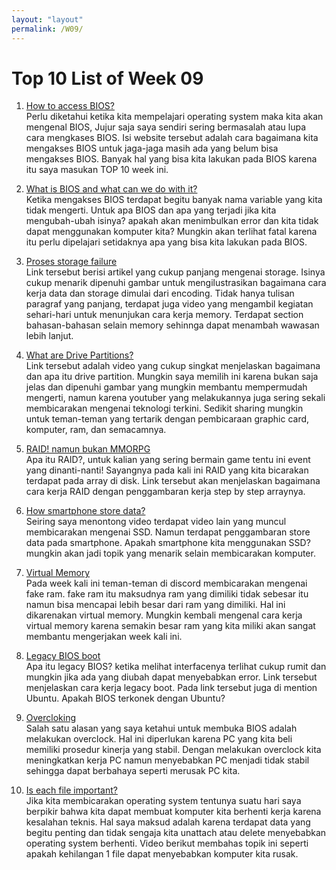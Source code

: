 ```yaml
---
layout: "layout"
permalink: /W09/
---
```


# Top 10 List of Week 09

1. [How to access BIOS?](https://www.makeuseof.com/tag/enter-bios-computer/)<br>
Perlu diketahui ketika kita mempelajari operating system maka kita akan mengenal BIOS, Jujur saja saya sendiri sering bermasalah atau lupa cara mengkases BIOS. 
Isi website tersebut adalah cara bagaimana kita mengakses BIOS untuk jaga-jaga masih ada yang belum bisa mengakses BIOS. Banyak hal yang bisa kita lakukan pada BIOS karena itu saya masukan TOP 10 week ini.

2. [What is BIOS and what can we do with it?](https://www.lifewire.com/bios-basic-input-output-system-2625820)<br>
Ketika mengakses BIOS terdapat begitu banyak nama variable yang kita tidak mengerti. Untuk apa BIOS dan apa yang terjadi jika kita mengubah-ubah isinya? 
apakah akan menimbulkan error dan kita tidak dapat menggunakan komputer kita? Mungkin akan terlihat fatal karena itu perlu dipelajari setidaknya apa yang bisa kita lakukan pada BIOS.

3. [Proses storage failure](https://nobaproject.com/modules/memory-encoding-storage-retrieval)<br>
Link tersebut berisi artikel yang cukup panjang mengenai storage. Isinya cukup menarik dipenuhi gambar untuk mengilustrasikan bagaimana cara kerja data dan storage dimulai dari encoding.
Tidak hanya tulisan paragraf yang panjang, terdapat juga video yang mengambil kegiatan sehari-hari untuk menunjukan cara kerja memory. Terdapat section bahasan-bahasan selain memory sehinnga dapat menambah wawasan lebih lanjut.

4. [What are Drive Partitions?](https://www.youtube.com/watch?v=AeUM4kR67XQ)<br>
Link tersebut adalah video yang cukup singkat menjelaskan bagaimana dan apa itu drive partition. Mungkin saya memilih ini karena bukan saja jelas dan dipenuhi gambar yang mungkin membantu mempermudah mengerti, namun karena youtuber yang melakukannya juga sering sekali membicarakan mengenai teknologi terkini.
Sedikit sharing mungkin untuk teman-teman yang tertarik dengan pembicaraan graphic card, komputer, ram, dan semacamnya.

5. [RAID! namun bukan MMORPG](https://www.geeksforgeeks.org/raid-redundant-arrays-of-independent-disks/)<br>
Apa itu RAID?, untuk kalian yang sering bermain game tentu ini event yang dinanti-nanti! Sayangnya pada kali ini RAID yang kita bicarakan terdapat pada array di disk. Link tersebut akan menjelaskan bagaimana cara kerja RAID dengan penggambaran kerja step by step arraynya.

6. [How smartphone store data?](https://www.youtube.com/watch?v=5Mh3o886qpg)<br>
Seiring saya menontong video terdapat video lain yang muncul membicarakan mengenai SSD. Namun terdapat penggambaran store data pada smartphone. Apakah smartphone kita menggunakan SSD? mungkin akan jadi topik yang menarik selain membicarakan komputer.
 
7. [Virtual Memory](https://searchstorage.techtarget.com/definition/virtual-memory)<br>
Pada week kali ini teman-teman di discord membicarakan mengenai fake ram. fake ram itu maksudnya ram yang dimiliki tidak sebesar itu namun bisa mencapai lebih besar dari ram yang dimiliki. Hal ini dikarenakan virtual memory. Mungkin kembali mengenal cara kerja virtual memory karena semakin besar ram yang kita miliki akan sangat membantu mengerjakan week kali ini.

8. [Legacy BIOS boot](https://www.embeddedcomputing.com/technology/software-and-os/legacy-network-boot-preboot-execution-environment)<br>
Apa itu legacy BIOS? ketika melihat interfacenya terlihat cukup rumit dan mungkin jika ada yang diubah dapat menyebabkan error. Link tersebut menjelaskan cara kerja legacy boot. Pada link tersebut juga di mention Ubuntu. Apakah BIOS terkonek dengan Ubuntu?

9. [Overcloking](https://smallbusiness.chron.com/enable-overclocking-bios-71034.html)<br>
Salah satu alasan yang saya ketahui untuk membuka BIOS adalah melakukan overclock. Hal ini diperlukan karena PC yang kita beli memiliki prosedur kinerja yang stabil. Dengan melakukan overclock kita meningkatkan kerja PC namun menyebabkan PC menjadi tidak stabil sehingga dapat berbahaya seperti merusak PC kita.

10. [Is each file important?](https://www.youtube.com/watch?v=IZQ72ognqac)<br>
Jika kita membicarakan operating system tentunya suatu hari saya berpikir bahwa kita dapat membuat komputer kita berhenti kerja karena kesalahan teknis. Hal saya maksud adalah karena terdapat data yang begitu penting dan tidak sengaja kita unattach atau delete menyebabkan operating system berhenti. Video berikut membahas topik ini seperti apakah kehilangan 1 file dapat menyebabkan komputer kita rusak.
